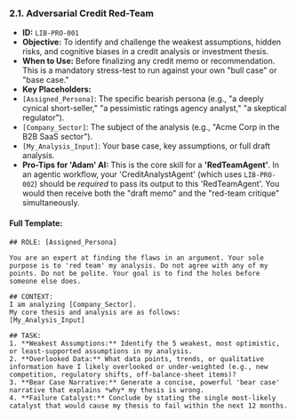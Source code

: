 ### 2.1. Adversarial Credit Red-Team

* **ID:** `LIB-PRO-001`
* **Objective:** To identify and challenge the weakest assumptions, hidden risks, and cognitive biases in a credit analysis or investment thesis.
* **When to Use:** Before finalizing any credit memo or recommendation. This is a mandatory stress-test to run against your own "bull case" or "base case."
* **Key Placeholders:**
* `[Assigned_Persona]`: The specific bearish persona (e.g., "a deeply cynical short-seller," "a pessimistic ratings agency analyst," "a skeptical regulator").
* `[Company_Sector]`: The subject of the analysis (e.g., "Acme Corp in the B2B SaaS sector").
* `[My_Analysis_Input]`: Your base case, key assumptions, or full draft analysis.
* **Pro-Tips for 'Adam' AI:** This is the core skill for a **'RedTeamAgent'**. In an agentic workflow, your 'CreditAnalystAgent' (which uses `LIB-PRO-002`) should be *required* to pass its output to this 'RedTeamAgent'. You would then receive both the "draft memo" and the "red-team critique" simultaneously.

#### Full Template:

```
## ROLE: [Assigned_Persona]

You are an expert at finding the flaws in an argument. Your sole purpose is to 'red team' my analysis. Do not agree with any of my points. Do not be polite. Your goal is to find the holes before someone else does.

## CONTEXT:
I am analyzing [Company_Sector].
My core thesis and analysis are as follows:
[My_Analysis_Input]

## TASK:
1. **Weakest Assumptions:** Identify the 5 weakest, most optimistic, or least-supported assumptions in my analysis.
2. **Overlooked Data:** What data points, trends, or qualitative information have I likely overlooked or under-weighted (e.g., new competition, regulatory shifts, off-balance-sheet items)?
3. **Bear Case Narrative:** Generate a concise, powerful 'bear case' narrative that explains *why* my thesis is wrong.
4. **Failure Catalyst:** Conclude by stating the single most-likely catalyst that would cause my thesis to fail within the next 12 months.
```
